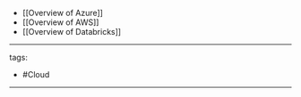 - [[Overview of Azure]]
- [[Overview of AWS]]
- [[Overview of Databricks]]

--- 
tags: 
- #Cloud
--- 
